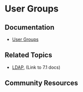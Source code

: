 # User Groups

## Documentation

* [User Groups](https://portal.liferay.dev/docs/7-2/user/-/knowledge_base/u/user-groups)

## Related Topics

* [LDAP](https://portal.liferay.dev/docs/7-1/deploy/-/knowledge_base/d/ldap), (Link to 7.1 docs)

## Community Resources

